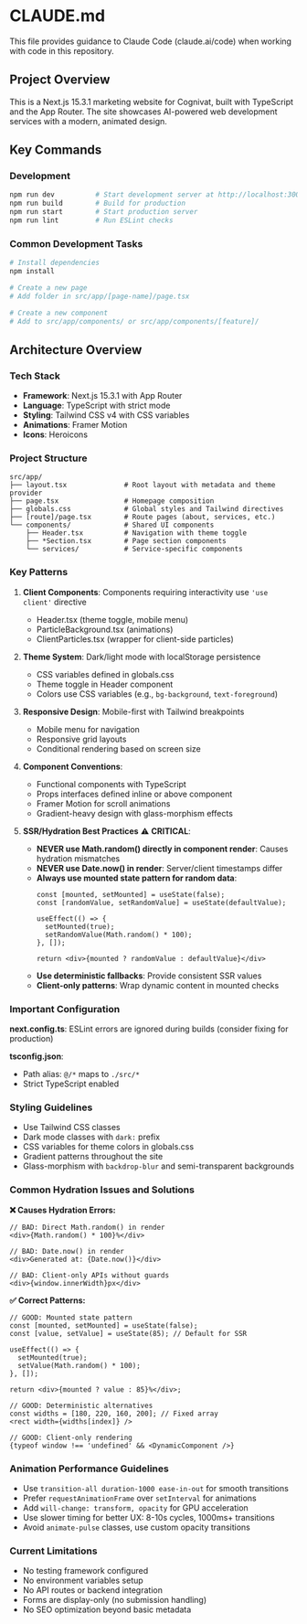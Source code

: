 # CLAUDE.md

This file provides guidance to Claude Code (claude.ai/code) when working with code in this repository.

## Project Overview

This is a Next.js 15.3.1 marketing website for Cognivat, built with TypeScript and the App Router. The site showcases AI-powered web development services with a modern, animated design.

## Key Commands

### Development
```bash
npm run dev          # Start development server at http://localhost:3000
npm run build        # Build for production
npm run start        # Start production server
npm run lint         # Run ESLint checks
```

### Common Development Tasks
```bash
# Install dependencies
npm install

# Create a new page
# Add folder in src/app/[page-name]/page.tsx

# Create a new component
# Add to src/app/components/ or src/app/components/[feature]/
```

## Architecture Overview

### Tech Stack
- **Framework**: Next.js 15.3.1 with App Router
- **Language**: TypeScript with strict mode
- **Styling**: Tailwind CSS v4 with CSS variables
- **Animations**: Framer Motion
- **Icons**: Heroicons

### Project Structure
```
src/app/
├── layout.tsx              # Root layout with metadata and theme provider
├── page.tsx                # Homepage composition
├── globals.css             # Global styles and Tailwind directives
├── [route]/page.tsx        # Route pages (about, services, etc.)
└── components/             # Shared UI components
    ├── Header.tsx          # Navigation with theme toggle
    ├── *Section.tsx        # Page section components
    └── services/           # Service-specific components
```

### Key Patterns

1. **Client Components**: Components requiring interactivity use `'use client'` directive
   - Header.tsx (theme toggle, mobile menu)
   - ParticleBackground.tsx (animations)
   - ClientParticles.tsx (wrapper for client-side particles)

2. **Theme System**: Dark/light mode with localStorage persistence
   - CSS variables defined in globals.css
   - Theme toggle in Header component
   - Colors use CSS variables (e.g., `bg-background`, `text-foreground`)

3. **Responsive Design**: Mobile-first with Tailwind breakpoints
   - Mobile menu for navigation
   - Responsive grid layouts
   - Conditional rendering based on screen size

4. **Component Conventions**:
   - Functional components with TypeScript
   - Props interfaces defined inline or above component
   - Framer Motion for scroll animations
   - Gradient-heavy design with glass-morphism effects

5. **SSR/Hydration Best Practices** ⚠️ **CRITICAL**:
   - **NEVER use Math.random() directly in component render**: Causes hydration mismatches
   - **NEVER use Date.now() in render**: Server/client timestamps differ
   - **Always use mounted state pattern for random data**:
     ```tsx
     const [mounted, setMounted] = useState(false);
     const [randomValue, setRandomValue] = useState(defaultValue);
     
     useEffect(() => {
       setMounted(true);
       setRandomValue(Math.random() * 100);
     }, []);
     
     return <div>{mounted ? randomValue : defaultValue}</div>
     ```
   - **Use deterministic fallbacks**: Provide consistent SSR values
   - **Client-only patterns**: Wrap dynamic content in mounted checks

### Important Configuration

**next.config.ts**: ESLint errors are ignored during builds (consider fixing for production)

**tsconfig.json**: 
- Path alias: `@/*` maps to `./src/*`
- Strict TypeScript enabled

### Styling Guidelines
- Use Tailwind CSS classes
- Dark mode classes with `dark:` prefix
- CSS variables for theme colors in globals.css
- Gradient patterns throughout the site
- Glass-morphism with `backdrop-blur` and semi-transparent backgrounds

### Common Hydration Issues and Solutions

**❌ Causes Hydration Errors:**
```tsx
// BAD: Direct Math.random() in render
<div>{Math.random() * 100}%</div>

// BAD: Date.now() in render  
<div>Generated at: {Date.now()}</div>

// BAD: Client-only APIs without guards
<div>{window.innerWidth}px</div>
```

**✅ Correct Patterns:**
```tsx
// GOOD: Mounted state pattern
const [mounted, setMounted] = useState(false);
const [value, setValue] = useState(85); // Default for SSR

useEffect(() => {
  setMounted(true);
  setValue(Math.random() * 100);
}, []);

return <div>{mounted ? value : 85}%</div>;

// GOOD: Deterministic alternatives
const widths = [180, 220, 160, 200]; // Fixed array
<rect width={widths[index]} />

// GOOD: Client-only rendering
{typeof window !== 'undefined' && <DynamicComponent />}
```

### Animation Performance Guidelines

- Use `transition-all duration-1000 ease-in-out` for smooth transitions
- Prefer `requestAnimationFrame` over `setInterval` for animations  
- Add `will-change: transform, opacity` for GPU acceleration
- Use slower timing for better UX: 8-10s cycles, 1000ms+ transitions
- Avoid `animate-pulse` classes, use custom opacity transitions

### Current Limitations
- No testing framework configured
- No environment variables setup
- No API routes or backend integration
- Forms are display-only (no submission handling)
- No SEO optimization beyond basic metadata